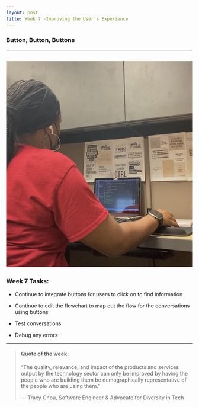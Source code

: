 ```yaml
---
layout: post
title: Week 7 -Improving the User's Experience
---
```


### Button, Button, Buttons

----

![uapwkfive1](/images/uapwkfive1.jpg)
----

### Week 7 Tasks:

- Continue to integrate buttons for users to click on to find information

- Continue to edit the flowchart to map out the flow for the conversations using buttons 

- Test conversations

- Debug any errors

----

> #### Quote of the week:
> “The quality, relevance, and impact of the products and services output by the technology sector can only be improved by having the people who are building them be demographically representative of the people who are using them.”
>
> — Tracy Chou, Software Engineer & Advocate for Diversity in Tech
